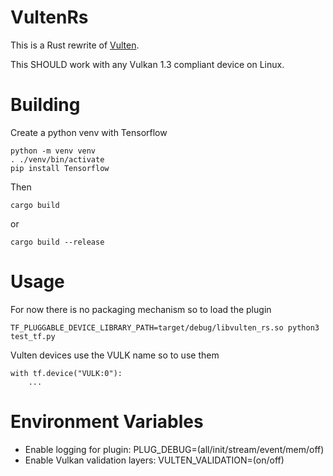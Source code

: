 # VultenRs
This is a Rust rewrite of [Vulten](https://github.com/jswag180/Vulten).

This SHOULD work with any Vulkan 1.3 compliant device on Linux.

# Building
Create a python venv with Tensorflow
```
python -m venv venv
. ./venv/bin/activate
pip install Tensorflow
```
Then
```
cargo build
```
or
```
cargo build --release
```

# Usage
For now there is no packaging mechanism so to load the plugin
```
TF_PLUGGABLE_DEVICE_LIBRARY_PATH=target/debug/libvulten_rs.so python3 test_tf.py
```
Vulten devices use the VULK name so to use them
```
with tf.device("VULK:0"):
    ...
```

# Environment Variables
* Enable logging for plugin: PLUG_DEBUG=(all/init/stream/event/mem/off)
* Enable Vulkan validation layers: VULTEN_VALIDATION=(on/off)